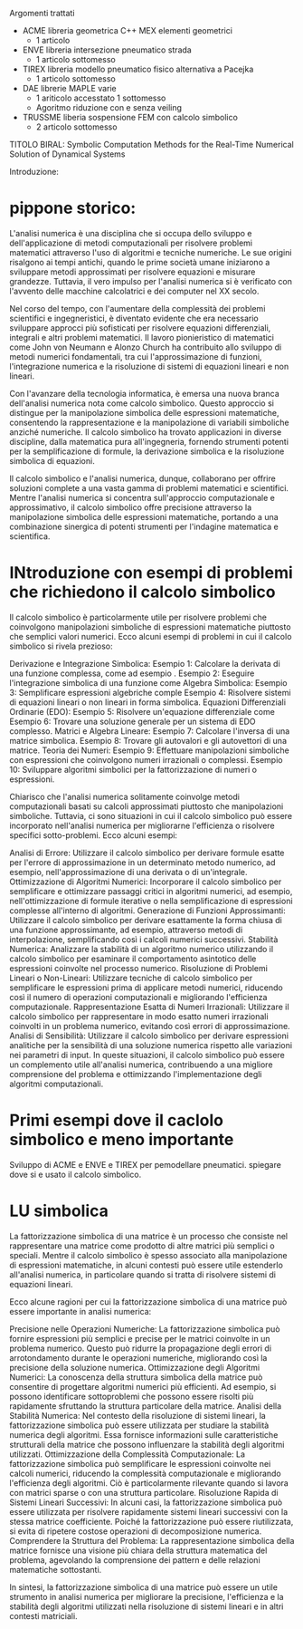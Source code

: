 Argomenti trattati

- ACME libreria geometrica C++ MEX elementi geometrici
  - 1 articolo
- ENVE libreria intersezione pneumatico strada
  - 1 articolo sottomesso
- TIREX libreria modello pneumatico fisico alternativa a Pacejka
  - 1 articolo sottomesso
- DAE librerie MAPLE varie
  -  1 ariticolo accesstato 1 sottomesso
  -  Agoritmo riduzione con e senza veiling
- TRUSSME liberia sospensione FEM con calcolo simbolico
  - 2 articolo sottomesso

TITOLO BIRAL:
Symbolic Computation Methods for the Real-Time Numerical Solution of Dynamical Systems

Introduzione:

pippone storico:
================

L'analisi numerica è una disciplina che si occupa dello sviluppo e dell'applicazione di metodi computazionali per risolvere problemi 
matematici attraverso l'uso di algoritmi e tecniche numeriche. Le sue origini risalgono ai tempi antichi, quando le prime società umane 
iniziarono a sviluppare metodi approssimati per risolvere equazioni e misurare grandezze. Tuttavia, il vero impulso per l'analisi numerica 
si è verificato con l'avvento delle macchine calcolatrici e dei computer nel XX secolo.

Nel corso del tempo, con l'aumentare della complessità dei problemi scientifici e ingegneristici, è diventato evidente che era necessario 
sviluppare approcci più sofisticati per risolvere equazioni differenziali, integrali e altri problemi matematici. Il lavoro pionieristico 
di matematici come John von Neumann e Alonzo Church ha contribuito allo sviluppo di metodi numerici fondamentali, tra cui l'approssimazione di funzioni, 
l'integrazione numerica e la risoluzione di sistemi di equazioni lineari e non lineari.

Con l'avanzare della tecnologia informatica, è emersa una nuova branca dell'analisi numerica nota come calcolo simbolico. Questo approccio si distingue per la manipolazione simbolica 
delle espressioni matematiche, consentendo la rappresentazione e la manipolazione di variabili simboliche anziché numeriche. Il calcolo simbolico ha trovato applicazioni in diverse discipline,
dalla matematica pura all'ingegneria, fornendo strumenti potenti per la semplificazione di formule, la derivazione simbolica e la risoluzione simbolica di equazioni.

Il calcolo simbolico e l'analisi numerica, dunque, collaborano per offrire soluzioni complete a una vasta gamma di problemi matematici e scientifici. Mentre l'analisi numerica si concentra sull'approccio 
computazionale e approssimativo, il calcolo simbolico offre precisione attraverso la manipolazione simbolica delle espressioni matematiche, portando a una combinazione sinergica di potenti strumenti per l'indagine matematica e scientifica.

INtroduzione con esempi di problemi che richiedono il calcolo simbolico
=======================================================================

Il calcolo simbolico è particolarmente utile per risolvere problemi che coinvolgono manipolazioni simboliche di espressioni matematiche piuttosto che semplici valori numerici. Ecco alcuni esempi di problemi in cui il calcolo simbolico si rivela prezioso:

Derivazione e Integrazione Simbolica:
Esempio 1: Calcolare la derivata di una funzione complessa, come ad esempio .
Esempio 2: Eseguire l'integrazione simbolica di una funzione come 
Algebra Simbolica:
Esempio 3: Semplificare espressioni algebriche comple
Esempio 4: Risolvere sistemi di equazioni lineari o non lineari in forma simbolica.
Equazioni Differenziali Ordinarie (EDO):
Esempio 5: Risolvere un'equazione differenziale come 
Esempio 6: Trovare una soluzione generale per un sistema di EDO complesso.
Matrici e Algebra Lineare:
Esempio 7: Calcolare l'inversa di una matrice simbolica.
Esempio 8: Trovare gli autovalori e gli autovettori di una matrice.
Teoria dei Numeri:
Esempio 9: Effettuare manipolazioni simboliche con espressioni che coinvolgono numeri irrazionali o complessi.
Esempio 10: Sviluppare algoritmi simbolici per la fattorizzazione di numeri o espressioni.


Chiarisco che l'analisi numerica solitamente coinvolge metodi computazionali basati su calcoli approssimati piuttosto che manipolazioni simboliche. Tuttavia, ci sono situazioni in cui il calcolo simbolico può essere incorporato nell'analisi numerica per migliorarne l'efficienza o risolvere specifici sotto-problemi. Ecco alcuni esempi:

Analisi di Errore:
Utilizzare il calcolo simbolico per derivare formule esatte per l'errore di approssimazione in un determinato metodo numerico, ad esempio, nell'approssimazione di una derivata o di un'integrale.
Ottimizzazione di Algoritmi Numerici:
Incorporare il calcolo simbolico per semplificare e ottimizzare passaggi critici in algoritmi numerici, ad esempio, nell'ottimizzazione di formule iterative o nella semplificazione di espressioni complesse all'interno di algoritmi.
Generazione di Funzioni Approssimanti:
Utilizzare il calcolo simbolico per derivare esattamente la forma chiusa di una funzione approssimante, ad esempio, attraverso metodi di interpolazione, semplificando così i calcoli numerici successivi.
Stabilità Numerica:
Analizzare la stabilità di un algoritmo numerico utilizzando il calcolo simbolico per esaminare il comportamento asintotico delle espressioni coinvolte nel processo numerico.
Risoluzione di Problemi Lineari o Non-Lineari:
Utilizzare tecniche di calcolo simbolico per semplificare le espressioni prima di applicare metodi numerici, riducendo così il numero di operazioni computazionali e migliorando l'efficienza computazionale.
Rappresentazione Esatta di Numeri Irrazionali:
Utilizzare il calcolo simbolico per rappresentare in modo esatto numeri irrazionali coinvolti in un problema numerico, evitando così errori di approssimazione.
Analisi di Sensibilità:
Utilizzare il calcolo simbolico per derivare espressioni analitiche per la sensibilità di una soluzione numerica rispetto alle variazioni nei parametri di input.
In queste situazioni, il calcolo simbolico può essere un complemento utile all'analisi numerica, contribuendo a una migliore comprensione del problema e ottimizzando l'implementazione degli algoritmi computazionali.

Primi esempi dove il caclolo simbolico e meno importante
========================================================

Sviluppo di ACME e ENVE e TIREX per pemodellare pneumatici.
spiegare dove si e usato il calcolo simbolico.

LU simbolica
============





La fattorizzazione simbolica di una matrice è un processo che consiste nel rappresentare una matrice come prodotto di altre matrici più semplici o speciali. Mentre il calcolo simbolico è spesso associato alla manipolazione di espressioni matematiche, in alcuni contesti può essere utile estenderlo all'analisi numerica, in particolare quando si tratta di risolvere sistemi di equazioni lineari.

Ecco alcune ragioni per cui la fattorizzazione simbolica di una matrice può essere importante in analisi numerica:

Precisione nelle Operazioni Numeriche:
La fattorizzazione simbolica può fornire espressioni più semplici e precise per le matrici coinvolte in un problema numerico. Questo può ridurre la propagazione degli errori di arrotondamento durante le operazioni numeriche, migliorando così la precisione della soluzione numerica.
Ottimizzazione degli Algoritmi Numerici:
La conoscenza della struttura simbolica della matrice può consentire di progettare algoritmi numerici più efficienti. Ad esempio, si possono identificare sottoproblemi che possono essere risolti più rapidamente sfruttando la struttura particolare della matrice.
Analisi della Stabilità Numerica:
Nel contesto della risoluzione di sistemi lineari, la fattorizzazione simbolica può essere utilizzata per studiare la stabilità numerica degli algoritmi. Essa fornisce informazioni sulle caratteristiche strutturali della matrice che possono influenzare la stabilità degli algoritmi utilizzati.
Ottimizzazione della Complessità Computazionale:
La fattorizzazione simbolica può semplificare le espressioni coinvolte nei calcoli numerici, riducendo la complessità computazionale e migliorando l'efficienza degli algoritmi. Ciò è particolarmente rilevante quando si lavora con matrici sparse o con una struttura particolare.
Risoluzione Rapida di Sistemi Lineari Successivi:
In alcuni casi, la fattorizzazione simbolica può essere utilizzata per risolvere rapidamente sistemi lineari successivi con la stessa matrice coefficiente. Poiché la fattorizzazione può essere riutilizzata, si evita di ripetere costose operazioni di decomposizione numerica.
Comprendere la Struttura del Problema:
La rappresentazione simbolica della matrice fornisce una visione più chiara della struttura matematica del problema, agevolando la comprensione dei pattern e delle relazioni matematiche sottostanti.

In sintesi, la fattorizzazione simbolica di una matrice può essere un utile strumento in analisi numerica per migliorare la precisione, l'efficienza e la stabilità degli algoritmi utilizzati nella risoluzione di sistemi lineari e in altri contesti matriciali.

